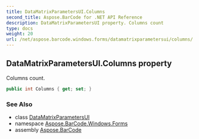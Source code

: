 ```yaml
---
title: DataMatrixParametersUI.Columns
second_title: Aspose.BarCode for .NET API Reference
description: DataMatrixParametersUI property. Columns count
type: docs
weight: 20
url: /net/aspose.barcode.windows.forms/datamatrixparametersui/columns/
---
```

## DataMatrixParametersUI.Columns property

Columns count.

```csharp
public int Columns { get; set; }
```

### See Also

* class [DataMatrixParametersUI](../)
* namespace [Aspose.BarCode.Windows.Forms](../../datamatrixparametersui/)
* assembly [Aspose.BarCode](../../../)


